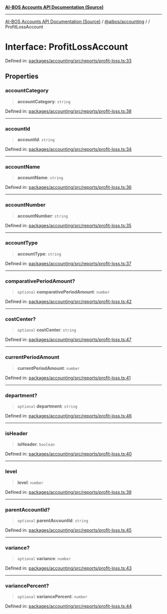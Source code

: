 [**AI-BOS Accounts API Documentation (Source)**](../../../README.md)

***

[AI-BOS Accounts API Documentation (Source)](../../../README.md) / [@aibos/accounting](../README.md) / [](../README.md) / ProfitLossAccount

# Interface: ProfitLossAccount

Defined in: [packages/accounting/src/reports/profit-loss.ts:33](https://github.com/pohlai88/accounts/blob/48103fb36d28b2b9bfb33472b6de2f719773cde9/packages/accounting/src/reports/profit-loss.ts#L33)

## Properties

### accountCategory

> **accountCategory**: `string`

Defined in: [packages/accounting/src/reports/profit-loss.ts:38](https://github.com/pohlai88/accounts/blob/48103fb36d28b2b9bfb33472b6de2f719773cde9/packages/accounting/src/reports/profit-loss.ts#L38)

***

### accountId

> **accountId**: `string`

Defined in: [packages/accounting/src/reports/profit-loss.ts:34](https://github.com/pohlai88/accounts/blob/48103fb36d28b2b9bfb33472b6de2f719773cde9/packages/accounting/src/reports/profit-loss.ts#L34)

***

### accountName

> **accountName**: `string`

Defined in: [packages/accounting/src/reports/profit-loss.ts:36](https://github.com/pohlai88/accounts/blob/48103fb36d28b2b9bfb33472b6de2f719773cde9/packages/accounting/src/reports/profit-loss.ts#L36)

***

### accountNumber

> **accountNumber**: `string`

Defined in: [packages/accounting/src/reports/profit-loss.ts:35](https://github.com/pohlai88/accounts/blob/48103fb36d28b2b9bfb33472b6de2f719773cde9/packages/accounting/src/reports/profit-loss.ts#L35)

***

### accountType

> **accountType**: `string`

Defined in: [packages/accounting/src/reports/profit-loss.ts:37](https://github.com/pohlai88/accounts/blob/48103fb36d28b2b9bfb33472b6de2f719773cde9/packages/accounting/src/reports/profit-loss.ts#L37)

***

### comparativePeriodAmount?

> `optional` **comparativePeriodAmount**: `number`

Defined in: [packages/accounting/src/reports/profit-loss.ts:42](https://github.com/pohlai88/accounts/blob/48103fb36d28b2b9bfb33472b6de2f719773cde9/packages/accounting/src/reports/profit-loss.ts#L42)

***

### costCenter?

> `optional` **costCenter**: `string`

Defined in: [packages/accounting/src/reports/profit-loss.ts:47](https://github.com/pohlai88/accounts/blob/48103fb36d28b2b9bfb33472b6de2f719773cde9/packages/accounting/src/reports/profit-loss.ts#L47)

***

### currentPeriodAmount

> **currentPeriodAmount**: `number`

Defined in: [packages/accounting/src/reports/profit-loss.ts:41](https://github.com/pohlai88/accounts/blob/48103fb36d28b2b9bfb33472b6de2f719773cde9/packages/accounting/src/reports/profit-loss.ts#L41)

***

### department?

> `optional` **department**: `string`

Defined in: [packages/accounting/src/reports/profit-loss.ts:46](https://github.com/pohlai88/accounts/blob/48103fb36d28b2b9bfb33472b6de2f719773cde9/packages/accounting/src/reports/profit-loss.ts#L46)

***

### isHeader

> **isHeader**: `boolean`

Defined in: [packages/accounting/src/reports/profit-loss.ts:40](https://github.com/pohlai88/accounts/blob/48103fb36d28b2b9bfb33472b6de2f719773cde9/packages/accounting/src/reports/profit-loss.ts#L40)

***

### level

> **level**: `number`

Defined in: [packages/accounting/src/reports/profit-loss.ts:39](https://github.com/pohlai88/accounts/blob/48103fb36d28b2b9bfb33472b6de2f719773cde9/packages/accounting/src/reports/profit-loss.ts#L39)

***

### parentAccountId?

> `optional` **parentAccountId**: `string`

Defined in: [packages/accounting/src/reports/profit-loss.ts:45](https://github.com/pohlai88/accounts/blob/48103fb36d28b2b9bfb33472b6de2f719773cde9/packages/accounting/src/reports/profit-loss.ts#L45)

***

### variance?

> `optional` **variance**: `number`

Defined in: [packages/accounting/src/reports/profit-loss.ts:43](https://github.com/pohlai88/accounts/blob/48103fb36d28b2b9bfb33472b6de2f719773cde9/packages/accounting/src/reports/profit-loss.ts#L43)

***

### variancePercent?

> `optional` **variancePercent**: `number`

Defined in: [packages/accounting/src/reports/profit-loss.ts:44](https://github.com/pohlai88/accounts/blob/48103fb36d28b2b9bfb33472b6de2f719773cde9/packages/accounting/src/reports/profit-loss.ts#L44)
